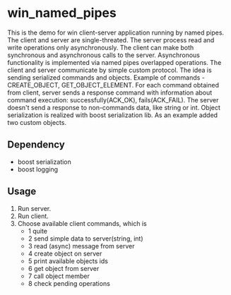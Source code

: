 # win_named_pipes

This is the demo for win client-server application running by named pipes.
The client and server are single-threated. The server process read and write operations only asynchronously. 
The client can make both synchronous and asynchronous calls to the server. Asynchronous functionality is implemented via named pipes overlapped operations.
The client and server communicate by simple custom protocol.
The idea is sending serialized commands and objects.
Example of commands - CREATE_OBJECT, GET_OBJECT_ELEMENT.
For each command obtained from client, server sends a response command with information about command execution:  successfully(ACK_OK),  fails(ACK_FAIL).
The server doesn't send a response to non-commands data, like string or int. 
Object serialization is realized with boost serialization lib.
As an example added two custom objects. 

## Dependency
 - boost serialization
 - boost logging

## Usage

1. Run server.
2. Run client.
3. Choose available client commands, which is
	- 1 quite
	- 2 send simple data to server(string, int)
    - 3 read (async) message from server
	- 4 create object on server 
	- 5 print available objects ids
	- 6 get object from server 
	- 7 call object member 
	- 8 check pending operations
